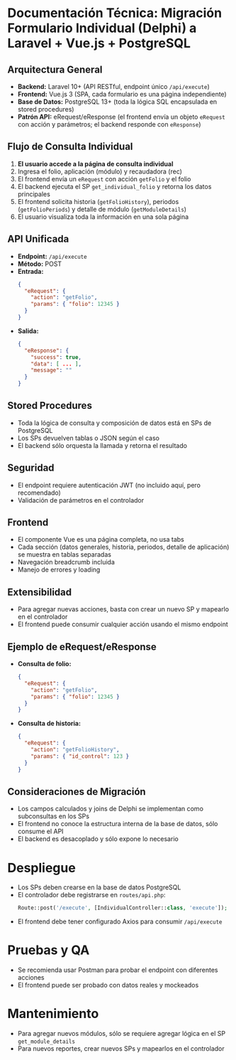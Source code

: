 # Documentación Técnica: Migración Formulario Individual (Delphi) a Laravel + Vue.js + PostgreSQL

## Arquitectura General
- **Backend:** Laravel 10+ (API RESTful, endpoint único `/api/execute`)
- **Frontend:** Vue.js 3 (SPA, cada formulario es una página independiente)
- **Base de Datos:** PostgreSQL 13+ (toda la lógica SQL encapsulada en stored procedures)
- **Patrón API:** eRequest/eResponse (el frontend envía un objeto `eRequest` con acción y parámetros; el backend responde con `eResponse`)

## Flujo de Consulta Individual
1. **El usuario accede a la página de consulta individual**
2. Ingresa el folio, aplicación (módulo) y recaudadora (rec)
3. El frontend envía un `eRequest` con acción `getFolio` y el folio
4. El backend ejecuta el SP `get_individual_folio` y retorna los datos principales
5. El frontend solicita historia (`getFolioHistory`), periodos (`getFolioPeriods`) y detalle de módulo (`getModuleDetails`)
6. El usuario visualiza toda la información en una sola página

## API Unificada
- **Endpoint:** `/api/execute`
- **Método:** POST
- **Entrada:**
  ```json
  {
    "eRequest": {
      "action": "getFolio",
      "params": { "folio": 12345 }
    }
  }
  ```
- **Salida:**
  ```json
  {
    "eResponse": {
      "success": true,
      "data": [ ... ],
      "message": ""
    }
  }
  ```

## Stored Procedures
- Toda la lógica de consulta y composición de datos está en SPs de PostgreSQL
- Los SPs devuelven tablas o JSON según el caso
- El backend sólo orquesta la llamada y retorna el resultado

## Seguridad
- El endpoint requiere autenticación JWT (no incluido aquí, pero recomendado)
- Validación de parámetros en el controlador

## Frontend
- El componente Vue es una página completa, no usa tabs
- Cada sección (datos generales, historia, periodos, detalle de aplicación) se muestra en tablas separadas
- Navegación breadcrumb incluida
- Manejo de errores y loading

## Extensibilidad
- Para agregar nuevas acciones, basta con crear un nuevo SP y mapearlo en el controlador
- El frontend puede consumir cualquier acción usando el mismo endpoint

## Ejemplo de eRequest/eResponse
- **Consulta de folio:**
  ```json
  {
    "eRequest": {
      "action": "getFolio",
      "params": { "folio": 12345 }
    }
  }
  ```
- **Consulta de historia:**
  ```json
  {
    "eRequest": {
      "action": "getFolioHistory",
      "params": { "id_control": 123 }
    }
  }
  ```

## Consideraciones de Migración
- Los campos calculados y joins de Delphi se implementan como subconsultas en los SPs
- El frontend no conoce la estructura interna de la base de datos, sólo consume el API
- El backend es desacoplado y sólo expone lo necesario

# Despliegue
- Los SPs deben crearse en la base de datos PostgreSQL
- El controlador debe registrarse en `routes/api.php`:
  ```php
  Route::post('/execute', [IndividualController::class, 'execute']);
  ```
- El frontend debe tener configurado Axios para consumir `/api/execute`

# Pruebas y QA
- Se recomienda usar Postman para probar el endpoint con diferentes acciones
- El frontend puede ser probado con datos reales y mockeados

# Mantenimiento
- Para agregar nuevos módulos, sólo se requiere agregar lógica en el SP `get_module_details`
- Para nuevos reportes, crear nuevos SPs y mapearlos en el controlador
